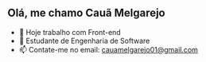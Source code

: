 ## Olá, me chamo Cauã Melgarejo
- 🔭 Hoje trabalho com Front-end
- 🌱 Estudante de Engenharia de Software
- 📫 Contate-me no email: cauamelgarejo01@gmail.com
